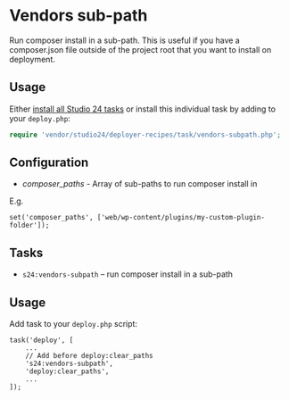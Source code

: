 # Vendors sub-path

Run composer install in a sub-path. This is useful if you have a composer.json file outside of the project root that 
you want to install on deployment.

## Usage

Either [install all Studio 24 tasks](../README.md#installation) or install this individual task by adding to your `deploy.php`:

```php
require 'vendor/studio24/deployer-recipes/task/vendors-subpath.php';
```

## Configuration
* _composer_paths_ - Array of sub-paths to run composer install in

E.g. 

```
set('composer_paths', ['web/wp-content/plugins/my-custom-plugin-folder']);
```

## Tasks

- `s24:vendors-subpath` – run composer install in a sub-path


## Usage

Add task to your `deploy.php` script:

```
task('deploy', [
    ...
    // Add before deploy:clear_paths
    's24:vendors-subpath',
    'deploy:clear_paths',
    ...
]);
```
